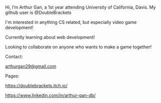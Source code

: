 Hi, I’m Arthur Gan, a 1st year attending University of California, Davis. My github user is @DoubleBrackets

I'm interested in anything CS related, but especially video game development!

Currently learning about web development!

Looking to collaborate on anyone who wants to make a game together!

Contact:

arthurgan29@gmail.com

Pages:

https://doublebrackets.itch.io/

https://www.linkedin.com/in/arthur-gan-db/

 
<!---
DoubleBrackets/DoubleBrackets is a ✨ special ✨ repository because its `README.md` (this file) appears on your GitHub profile.
You can click the Preview link to take a look at your changes.
--->
